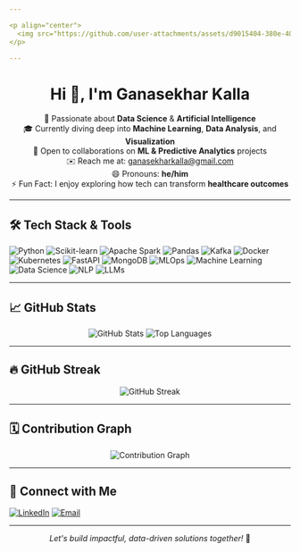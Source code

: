 ```yaml
---

<p align="center">
  <img src="https://github.com/user-attachments/assets/d9015404-380e-40a4-9232-9d1a8b48107f" alt="Ganasekhar Kalla Banner" />
</p>

---
```


<h1 align="center">Hi 👋, I'm Ganasekhar Kalla</h1>

<p align="center">
  🚀 Passionate about <strong>Data Science</strong> & <strong>Artificial Intelligence</strong><br>
  🎓 Currently diving deep into <strong>Machine Learning</strong>, <strong>Data Analysis</strong>, and <strong>Visualization</strong><br>
  🤝 Open to collaborations on <strong>ML & Predictive Analytics</strong> projects<br>
  ✉️ Reach me at: <a href="mailto:ganasekharkalla@gmail.com">ganasekharkalla@gmail.com</a><br>
  😄 Pronouns: <strong>he/him</strong><br>
  ⚡ Fun Fact: I enjoy exploring how tech can transform <strong>healthcare outcomes</strong>
</p>

---

## 🛠️ Tech Stack & Tools

![Python](https://img.shields.io/badge/-Python-3776AB?style=flat&logo=python&logoColor=white)
![Scikit-learn](https://img.shields.io/badge/-Scikit--Learn-F7931E?style=flat&logo=scikit-learn&logoColor=black)
![Apache Spark](https://img.shields.io/badge/-Apache%20Spark-E25A1C?style=flat&logo=apachespark&logoColor=white)
![Pandas](https://img.shields.io/badge/-Pandas-150458?style=flat&logo=pandas)
![Kafka](https://img.shields.io/badge/-Apache%20Kafka-231F20?style=flat&logo=apachekafka)
![Docker](https://img.shields.io/badge/-Docker-2496ED?style=flat&logo=docker&logoColor=white)
![Kubernetes](https://img.shields.io/badge/-Kubernetes-326CE5?style=flat&logo=kubernetes&logoColor=white)
![FastAPI](https://img.shields.io/badge/-FastAPI-009688?style=flat&logo=fastapi&logoColor=white)
![MongoDB](https://img.shields.io/badge/-MongoDB-47A248?style=flat&logo=mongodb&logoColor=white)
![MLOps](https://img.shields.io/badge/-MLOps-0A0A0A?style=flat&logo=mlflow&logoColor=white)
![Machine Learning](https://img.shields.io/badge/-Machine%20Learning-FF6F00?style=flat&logo=google)
![Data Science](https://img.shields.io/badge/-Data%20Science-4B8BBE?style=flat&logo=datascience&logoColor=white)
![NLP](https://img.shields.io/badge/-NLP-8E44AD?style=flat)
![LLMs](https://img.shields.io/badge/-Large%20Language%20Models-0E76A8?style=flat)

---

## 📈 GitHub Stats

<p align="center">
  <img src="https://github-readme-stats.vercel.app/api?username=Ganasekhar-gif&show_icons=true&theme=radical" alt="GitHub Stats" />
  <img src="https://github-readme-stats.vercel.app/api/top-langs/?username=Ganasekhar-gif&layout=compact&theme=radical" alt="Top Languages" />
</p>

---

## 🔥 GitHub Streak

<p align="center">
  <img src="https://github-readme-streak-stats.herokuapp.com/?user=Ganasekhar-gif&theme=radical" alt="GitHub Streak" />
</p>

---

## 🗓️ Contribution Graph

<p align="center">
  <img src="https://github-readme-activity-graph.vercel.app/graph?username=Ganasekhar-gif&theme=dracula" alt="Contribution Graph" />
</p>

---

## 🔗 Connect with Me

[![LinkedIn](https://img.shields.io/badge/-LinkedIn-blue?style=flat&logo=linkedin)](https://www.linkedin.com/in/your-profile)
[![Email](https://img.shields.io/badge/-Email-D14836?style=flat&logo=gmail&logoColor=white)](mailto:ganasekharkalla@gmail.com)

---

<p align="center">
  <em>Let's build impactful, data-driven solutions together!</em> 🚀
</p>
